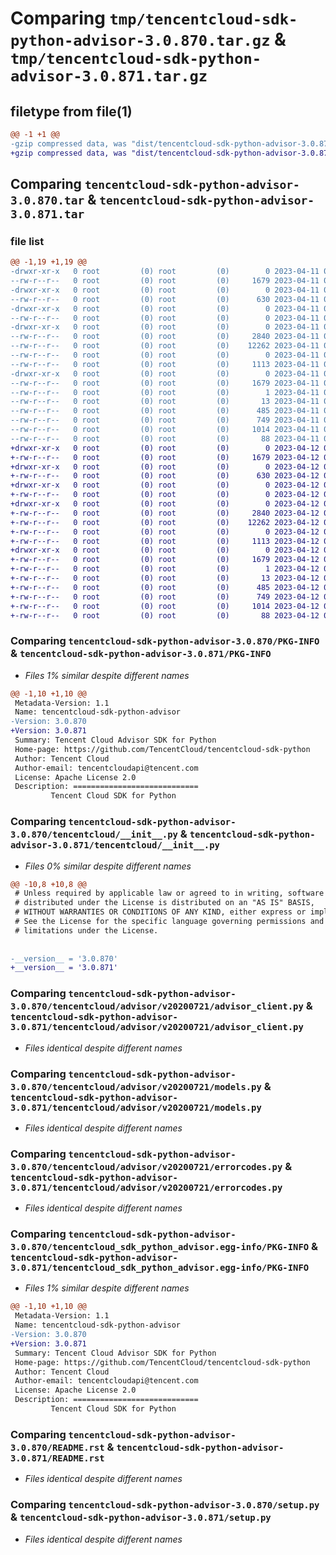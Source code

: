 # Comparing `tmp/tencentcloud-sdk-python-advisor-3.0.870.tar.gz` & `tmp/tencentcloud-sdk-python-advisor-3.0.871.tar.gz`

## filetype from file(1)

```diff
@@ -1 +1 @@
-gzip compressed data, was "dist/tencentcloud-sdk-python-advisor-3.0.870.tar", last modified: Tue Apr 11 03:18:34 2023, max compression
+gzip compressed data, was "dist/tencentcloud-sdk-python-advisor-3.0.871.tar", last modified: Wed Apr 12 00:14:01 2023, max compression
```

## Comparing `tencentcloud-sdk-python-advisor-3.0.870.tar` & `tencentcloud-sdk-python-advisor-3.0.871.tar`

### file list

```diff
@@ -1,19 +1,19 @@
-drwxr-xr-x   0 root         (0) root         (0)        0 2023-04-11 03:18:34.000000 tencentcloud-sdk-python-advisor-3.0.870/
--rw-r--r--   0 root         (0) root         (0)     1679 2023-04-11 03:18:34.000000 tencentcloud-sdk-python-advisor-3.0.870/PKG-INFO
-drwxr-xr-x   0 root         (0) root         (0)        0 2023-04-11 03:18:34.000000 tencentcloud-sdk-python-advisor-3.0.870/tencentcloud/
--rw-r--r--   0 root         (0) root         (0)      630 2023-04-11 03:18:34.000000 tencentcloud-sdk-python-advisor-3.0.870/tencentcloud/__init__.py
-drwxr-xr-x   0 root         (0) root         (0)        0 2023-04-11 03:18:34.000000 tencentcloud-sdk-python-advisor-3.0.870/tencentcloud/advisor/
--rw-r--r--   0 root         (0) root         (0)        0 2023-04-11 03:18:34.000000 tencentcloud-sdk-python-advisor-3.0.870/tencentcloud/advisor/__init__.py
-drwxr-xr-x   0 root         (0) root         (0)        0 2023-04-11 03:18:34.000000 tencentcloud-sdk-python-advisor-3.0.870/tencentcloud/advisor/v20200721/
--rw-r--r--   0 root         (0) root         (0)     2840 2023-04-11 03:18:34.000000 tencentcloud-sdk-python-advisor-3.0.870/tencentcloud/advisor/v20200721/advisor_client.py
--rw-r--r--   0 root         (0) root         (0)    12262 2023-04-11 03:18:34.000000 tencentcloud-sdk-python-advisor-3.0.870/tencentcloud/advisor/v20200721/models.py
--rw-r--r--   0 root         (0) root         (0)        0 2023-04-11 03:18:34.000000 tencentcloud-sdk-python-advisor-3.0.870/tencentcloud/advisor/v20200721/__init__.py
--rw-r--r--   0 root         (0) root         (0)     1113 2023-04-11 03:18:34.000000 tencentcloud-sdk-python-advisor-3.0.870/tencentcloud/advisor/v20200721/errorcodes.py
-drwxr-xr-x   0 root         (0) root         (0)        0 2023-04-11 03:18:34.000000 tencentcloud-sdk-python-advisor-3.0.870/tencentcloud_sdk_python_advisor.egg-info/
--rw-r--r--   0 root         (0) root         (0)     1679 2023-04-11 03:18:34.000000 tencentcloud-sdk-python-advisor-3.0.870/tencentcloud_sdk_python_advisor.egg-info/PKG-INFO
--rw-r--r--   0 root         (0) root         (0)        1 2023-04-11 03:18:34.000000 tencentcloud-sdk-python-advisor-3.0.870/tencentcloud_sdk_python_advisor.egg-info/dependency_links.txt
--rw-r--r--   0 root         (0) root         (0)       13 2023-04-11 03:18:34.000000 tencentcloud-sdk-python-advisor-3.0.870/tencentcloud_sdk_python_advisor.egg-info/top_level.txt
--rw-r--r--   0 root         (0) root         (0)      485 2023-04-11 03:18:34.000000 tencentcloud-sdk-python-advisor-3.0.870/tencentcloud_sdk_python_advisor.egg-info/SOURCES.txt
--rw-r--r--   0 root         (0) root         (0)      749 2023-04-11 03:18:34.000000 tencentcloud-sdk-python-advisor-3.0.870/README.rst
--rw-r--r--   0 root         (0) root         (0)     1014 2023-04-11 03:18:34.000000 tencentcloud-sdk-python-advisor-3.0.870/setup.py
--rw-r--r--   0 root         (0) root         (0)       88 2023-04-11 03:18:34.000000 tencentcloud-sdk-python-advisor-3.0.870/setup.cfg
+drwxr-xr-x   0 root         (0) root         (0)        0 2023-04-12 00:14:01.000000 tencentcloud-sdk-python-advisor-3.0.871/
+-rw-r--r--   0 root         (0) root         (0)     1679 2023-04-12 00:14:01.000000 tencentcloud-sdk-python-advisor-3.0.871/PKG-INFO
+drwxr-xr-x   0 root         (0) root         (0)        0 2023-04-12 00:14:01.000000 tencentcloud-sdk-python-advisor-3.0.871/tencentcloud/
+-rw-r--r--   0 root         (0) root         (0)      630 2023-04-12 00:14:00.000000 tencentcloud-sdk-python-advisor-3.0.871/tencentcloud/__init__.py
+drwxr-xr-x   0 root         (0) root         (0)        0 2023-04-12 00:14:01.000000 tencentcloud-sdk-python-advisor-3.0.871/tencentcloud/advisor/
+-rw-r--r--   0 root         (0) root         (0)        0 2023-04-12 00:14:00.000000 tencentcloud-sdk-python-advisor-3.0.871/tencentcloud/advisor/__init__.py
+drwxr-xr-x   0 root         (0) root         (0)        0 2023-04-12 00:14:01.000000 tencentcloud-sdk-python-advisor-3.0.871/tencentcloud/advisor/v20200721/
+-rw-r--r--   0 root         (0) root         (0)     2840 2023-04-12 00:14:00.000000 tencentcloud-sdk-python-advisor-3.0.871/tencentcloud/advisor/v20200721/advisor_client.py
+-rw-r--r--   0 root         (0) root         (0)    12262 2023-04-12 00:14:00.000000 tencentcloud-sdk-python-advisor-3.0.871/tencentcloud/advisor/v20200721/models.py
+-rw-r--r--   0 root         (0) root         (0)        0 2023-04-12 00:14:00.000000 tencentcloud-sdk-python-advisor-3.0.871/tencentcloud/advisor/v20200721/__init__.py
+-rw-r--r--   0 root         (0) root         (0)     1113 2023-04-12 00:14:00.000000 tencentcloud-sdk-python-advisor-3.0.871/tencentcloud/advisor/v20200721/errorcodes.py
+drwxr-xr-x   0 root         (0) root         (0)        0 2023-04-12 00:14:01.000000 tencentcloud-sdk-python-advisor-3.0.871/tencentcloud_sdk_python_advisor.egg-info/
+-rw-r--r--   0 root         (0) root         (0)     1679 2023-04-12 00:14:01.000000 tencentcloud-sdk-python-advisor-3.0.871/tencentcloud_sdk_python_advisor.egg-info/PKG-INFO
+-rw-r--r--   0 root         (0) root         (0)        1 2023-04-12 00:14:01.000000 tencentcloud-sdk-python-advisor-3.0.871/tencentcloud_sdk_python_advisor.egg-info/dependency_links.txt
+-rw-r--r--   0 root         (0) root         (0)       13 2023-04-12 00:14:01.000000 tencentcloud-sdk-python-advisor-3.0.871/tencentcloud_sdk_python_advisor.egg-info/top_level.txt
+-rw-r--r--   0 root         (0) root         (0)      485 2023-04-12 00:14:01.000000 tencentcloud-sdk-python-advisor-3.0.871/tencentcloud_sdk_python_advisor.egg-info/SOURCES.txt
+-rw-r--r--   0 root         (0) root         (0)      749 2023-04-12 00:14:00.000000 tencentcloud-sdk-python-advisor-3.0.871/README.rst
+-rw-r--r--   0 root         (0) root         (0)     1014 2023-04-12 00:14:00.000000 tencentcloud-sdk-python-advisor-3.0.871/setup.py
+-rw-r--r--   0 root         (0) root         (0)       88 2023-04-12 00:14:01.000000 tencentcloud-sdk-python-advisor-3.0.871/setup.cfg
```

### Comparing `tencentcloud-sdk-python-advisor-3.0.870/PKG-INFO` & `tencentcloud-sdk-python-advisor-3.0.871/PKG-INFO`

 * *Files 1% similar despite different names*

```diff
@@ -1,10 +1,10 @@
 Metadata-Version: 1.1
 Name: tencentcloud-sdk-python-advisor
-Version: 3.0.870
+Version: 3.0.871
 Summary: Tencent Cloud Advisor SDK for Python
 Home-page: https://github.com/TencentCloud/tencentcloud-sdk-python
 Author: Tencent Cloud
 Author-email: tencentcloudapi@tencent.com
 License: Apache License 2.0
 Description: ============================
         Tencent Cloud SDK for Python
```

### Comparing `tencentcloud-sdk-python-advisor-3.0.870/tencentcloud/__init__.py` & `tencentcloud-sdk-python-advisor-3.0.871/tencentcloud/__init__.py`

 * *Files 0% similar despite different names*

```diff
@@ -10,8 +10,8 @@
 # Unless required by applicable law or agreed to in writing, software
 # distributed under the License is distributed on an "AS IS" BASIS,
 # WITHOUT WARRANTIES OR CONDITIONS OF ANY KIND, either express or implied.
 # See the License for the specific language governing permissions and
 # limitations under the License.
 
 
-__version__ = '3.0.870'
+__version__ = '3.0.871'
```

### Comparing `tencentcloud-sdk-python-advisor-3.0.870/tencentcloud/advisor/v20200721/advisor_client.py` & `tencentcloud-sdk-python-advisor-3.0.871/tencentcloud/advisor/v20200721/advisor_client.py`

 * *Files identical despite different names*

### Comparing `tencentcloud-sdk-python-advisor-3.0.870/tencentcloud/advisor/v20200721/models.py` & `tencentcloud-sdk-python-advisor-3.0.871/tencentcloud/advisor/v20200721/models.py`

 * *Files identical despite different names*

### Comparing `tencentcloud-sdk-python-advisor-3.0.870/tencentcloud/advisor/v20200721/errorcodes.py` & `tencentcloud-sdk-python-advisor-3.0.871/tencentcloud/advisor/v20200721/errorcodes.py`

 * *Files identical despite different names*

### Comparing `tencentcloud-sdk-python-advisor-3.0.870/tencentcloud_sdk_python_advisor.egg-info/PKG-INFO` & `tencentcloud-sdk-python-advisor-3.0.871/tencentcloud_sdk_python_advisor.egg-info/PKG-INFO`

 * *Files 1% similar despite different names*

```diff
@@ -1,10 +1,10 @@
 Metadata-Version: 1.1
 Name: tencentcloud-sdk-python-advisor
-Version: 3.0.870
+Version: 3.0.871
 Summary: Tencent Cloud Advisor SDK for Python
 Home-page: https://github.com/TencentCloud/tencentcloud-sdk-python
 Author: Tencent Cloud
 Author-email: tencentcloudapi@tencent.com
 License: Apache License 2.0
 Description: ============================
         Tencent Cloud SDK for Python
```

### Comparing `tencentcloud-sdk-python-advisor-3.0.870/README.rst` & `tencentcloud-sdk-python-advisor-3.0.871/README.rst`

 * *Files identical despite different names*

### Comparing `tencentcloud-sdk-python-advisor-3.0.870/setup.py` & `tencentcloud-sdk-python-advisor-3.0.871/setup.py`

 * *Files identical despite different names*

